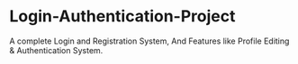 # Login-Authentication-Project
A complete Login and Registration System, And Features like  Profile Editing &amp; Authentication System.
